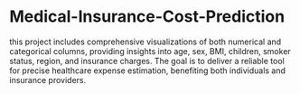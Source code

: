 # Medical-Insurance-Cost-Prediction
this project includes comprehensive visualizations of both numerical and categorical columns, providing insights into age, sex, BMI, children, smoker status, region, and insurance charges. The goal is to deliver a reliable tool for precise healthcare expense estimation, benefiting both individuals and insurance providers.
